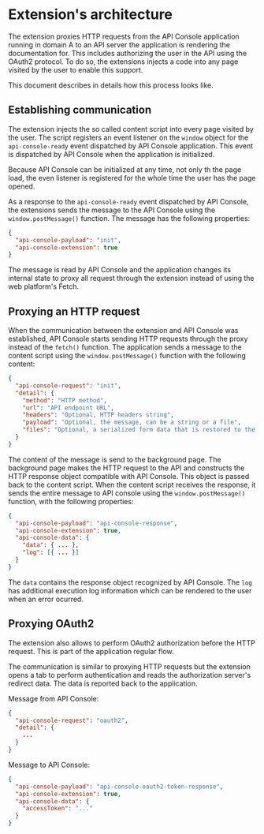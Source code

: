 # Extension's architecture

The extension proxies HTTP requests from the API Console application running in domain A to an API server the application is rendering the documentation for. This includes authorizing the user in the API using the OAuth2 protocol. To do so, the extensions injects a code into any page visited by the user to enable this support.

This document describes in details how this process looks like.

## Establishing communication

The extension injects the so called content script into every page visited by the user. The script registers an event listener on the `window` object for the `api-console-ready` event dispatched by API Console application. This event is dispatched by API Console when the application is initialized.

Because API Console can be initialized at any time, not only th the page load, the even listener is registered for the whole time the user has the page opened.

As a response to the `api-console-ready` event dispatched by API Console, the extensions sends the message to the API Console using the `window.postMessage()` function. The message has the following properties:

```json
{
  "api-console-payload": "init",
  "api-console-extension": true
}
```

The message is read by API Console and the application changes its internal state to proxy all request through the extension instead of using the web platform's Fetch.

## Proxying an HTTP request

When the communication between the extension and API Console was established, API Console starts sending HTTP requests through the proxy instead of the `fetch()` function. The application sends a message to the content script using the `window.postMessage()` function with the following content:

```json
{
  "api-console-request": "init",
  "detail": {
    "method": "HTTP method",
    "url": "API endpoint URL",
    "headers": "Optional, HTTP headers string",
    "payload": "Optional, the message, can be a string or a file",
    "files": "Optional, a serialized form data that is restored to the FormData object in the extension"
  }
}
```

The content of the message is send to the background page. The background page makes the HTTP request to the API and constructs the HTTP response object compatible with API Console. This object is passed back to the content script. When the content script receives the response, it sends the entire message to API console using the `window.postMessage()` function, with the following properties:

```json
{
  "api-console-payload": "api-console-response",
  "api-console-extension": true,
  "api-console-data": {
    "data": { ... },
    "log": [{ ... }]
  }
}
```

The `data` contains the response object recognized by API Console. The `log` has additional execution log information which can be rendered to the user when an error ocurred.

## Proxying OAuth2

The extension also allows to perform OAuth2 authorization before the HTTP request. This is part of the application regular flow.

The communication is similar to proxying HTTP requests but the extension opens a tab to perform authentication and reads the authorization server's redirect data. The data is reported back to the application.

Message from API Console:

```json
{
  "api-console-request": "oauth2",
  "detail": {
    ...
  }
}
```

Message to API Console:

```json
{
  "api-console-payload": "api-console-oauth2-token-response",
  "api-console-extension": true,
  "api-console-data": {
    "accessToken": "..."
  }
}
```
